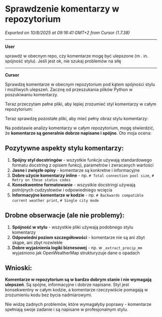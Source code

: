 # Sprawdzenie komentarzy w repozytorium
_Exported on 10/8/2025 at 09:16:41 GMT+2 from Cursor (1.7.38)_

---

**User**

sprawdź w obecnym repo, czy komentarze mogę być ulepszone (m . in. spójność stylu). Jeśli jest ok, nie szukaj problemów na siłę

---

**Cursor**

Sprawdzę komentarze w obecnym repozytorium pod kątem spójności stylu i możliwych ulepszeń. Zacznę od przeszukania plików Python w poszukiwaniu komentarzy.


Teraz przeczytam pełne pliki, aby lepiej zrozumieć styl komentarzy w całym repozytorium:


Teraz sprawdzę pozostałe pliki, aby mieć pełny obraz stylu komentarzy:


Na podstawie analizy komentarzy w całym repozytorium, mogę stwierdzić, że **komentarze są generalnie dobrze napisane i spójne**. Oto moja ocena:

## Pozytywne aspekty stylu komentarzy:

1. **Spójny styl docstringów** - wszystkie funkcje używają standardowego formatu docstring z opisem funkcji, parametrów i zwracanych wartości
2. **Jasne i zwięzłe opisy** - komentarze są konkretne i informacyjne
3. **Dobre użycie komentarzy inline** - np. `# Total connection pool size`, `# Retry on these status codes`
4. **Konsekwentne formatowanie** - wszystkie docstringi używają potrójnych cudzysłowów i odpowiedniego wcięcia
5. **Informacyjne komentarze w kodzie** - np. `# Backwards compatible current weather print`, `# Single city mode`

## Drobne obserwacje (ale nie problemy):

1. **Spójność w stylu** - wszystkie pliki używają podobnego stylu komentarzy
2. **Odpowiedni poziom szczegółowości** - komentarze nie są ani zbyt skąpe, ani zbyt rozwlekłe
3. **Dobre wyjaśnienia logiki biznesowej** - np. w `_extract_precip_mm` wyjaśniono jak OpenWeatherMap strukturyzuje dane o opadach

## Wnioski:

**Komentarze w repozytorium są w bardzo dobrym stanie i nie wymagają ulepszeń**. Są spójne, informacyjne i dobrze napisane. Styl jest konsekwentny w całym kodzie, a komentarze rzeczywiście pomagają w zrozumieniu kodu bez bycia nadmiarowymi.

Nie widzę żadnych problemów, które wymagałyby poprawy - komentarze spełniają swoje zadanie i są napisane w profesjonalnym stylu.

